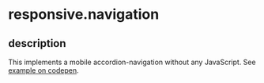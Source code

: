 responsive.navigation
=====================

## description
This implements a mobile accordion-navigation without any JavaScript.
See <a href="http://cdpn.io/ptBsw" tartget="_blank">example on codepen</a>.
